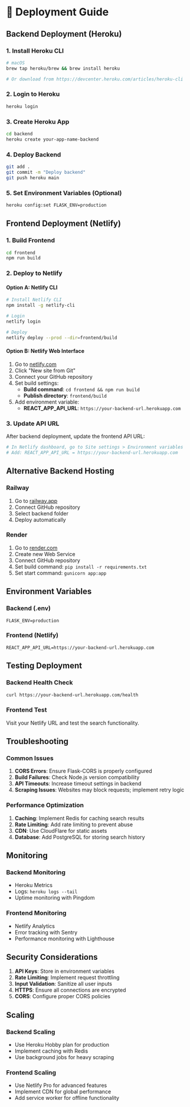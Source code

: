 # 🚀 Deployment Guide

## Backend Deployment (Heroku)

### 1. Install Heroku CLI
```bash
# macOS
brew tap heroku/brew && brew install heroku

# Or download from https://devcenter.heroku.com/articles/heroku-cli
```

### 2. Login to Heroku
```bash
heroku login
```

### 3. Create Heroku App
```bash
cd backend
heroku create your-app-name-backend
```

### 4. Deploy Backend
```bash
git add .
git commit -m "Deploy backend"
git push heroku main
```

### 5. Set Environment Variables (Optional)
```bash
heroku config:set FLASK_ENV=production
```

## Frontend Deployment (Netlify)

### 1. Build Frontend
```bash
cd frontend
npm run build
```

### 2. Deploy to Netlify

#### Option A: Netlify CLI
```bash
# Install Netlify CLI
npm install -g netlify-cli

# Login
netlify login

# Deploy
netlify deploy --prod --dir=frontend/build
```

#### Option B: Netlify Web Interface
1. Go to [netlify.com](https://netlify.com)
2. Click "New site from Git"
3. Connect your GitHub repository
4. Set build settings:
   - **Build command**: `cd frontend && npm run build`
   - **Publish directory**: `frontend/build`
5. Add environment variable:
   - **REACT_APP_API_URL**: `https://your-backend-url.herokuapp.com`

### 3. Update API URL
After backend deployment, update the frontend API URL:
```bash
# In Netlify dashboard, go to Site settings > Environment variables
# Add: REACT_APP_API_URL = https://your-backend-url.herokuapp.com
```

## Alternative Backend Hosting

### Railway
1. Go to [railway.app](https://railway.app)
2. Connect GitHub repository
3. Select backend folder
4. Deploy automatically

### Render
1. Go to [render.com](https://render.com)
2. Create new Web Service
3. Connect GitHub repository
4. Set build command: `pip install -r requirements.txt`
5. Set start command: `gunicorn app:app`

## Environment Variables

### Backend (.env)
```
FLASK_ENV=production
```

### Frontend (Netlify)
```
REACT_APP_API_URL=https://your-backend-url.herokuapp.com
```

## Testing Deployment

### Backend Health Check
```bash
curl https://your-backend-url.herokuapp.com/health
```

### Frontend Test
Visit your Netlify URL and test the search functionality.

## Troubleshooting

### Common Issues

1. **CORS Errors**: Ensure Flask-CORS is properly configured
2. **Build Failures**: Check Node.js version compatibility
3. **API Timeouts**: Increase timeout settings in backend
4. **Scraping Issues**: Websites may block requests; implement retry logic

### Performance Optimization

1. **Caching**: Implement Redis for caching search results
2. **Rate Limiting**: Add rate limiting to prevent abuse
3. **CDN**: Use CloudFlare for static assets
4. **Database**: Add PostgreSQL for storing search history

## Monitoring

### Backend Monitoring
- Heroku Metrics
- Logs: `heroku logs --tail`
- Uptime monitoring with Pingdom

### Frontend Monitoring
- Netlify Analytics
- Error tracking with Sentry
- Performance monitoring with Lighthouse

## Security Considerations

1. **API Keys**: Store in environment variables
2. **Rate Limiting**: Implement request throttling
3. **Input Validation**: Sanitize all user inputs
4. **HTTPS**: Ensure all connections are encrypted
5. **CORS**: Configure proper CORS policies

## Scaling

### Backend Scaling
- Use Heroku Hobby plan for production
- Implement caching with Redis
- Use background jobs for heavy scraping

### Frontend Scaling
- Use Netlify Pro for advanced features
- Implement CDN for global performance
- Add service worker for offline functionality

